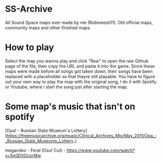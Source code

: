 # SS-Archive
All Sound Space maps ever made by me (Robineesti11). Old official maps, community maps and other finished maps.

# How to play
Select the map you wanna play and click "Raw" to open the raw Github page of the file, then copy the URL and paste it into the game.
Since these maps were made before all songs got taken down, their songs have been replaced with a placeholder so that theyre still playable. You have to figure out your own way to play the map with the original song, I do it with Spotify or Youtube, where i start the song just after starting the map.

# Some map's music that isn't on spotify
[Opa! - Russian State Museum's Lottery] (https://freemusicarchive.org/music/Clinical_Archives_Mix/May_2011/Opa_-_Russian_State_Museums_Lottery_)

meganeko - Feral (Osu! Cut) - https://www.youtube.com/watch?v=5p0DVGcorMw
